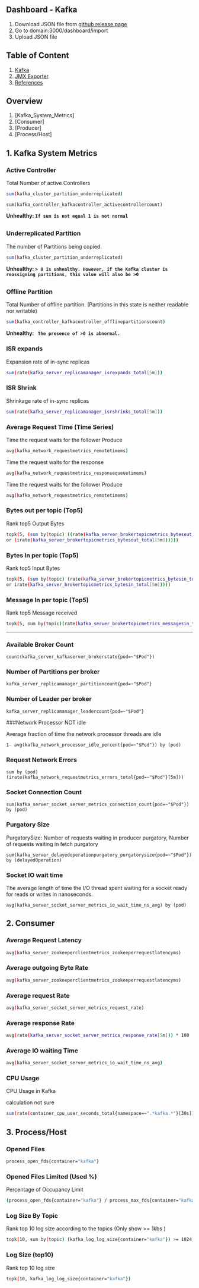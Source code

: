 


## Dashboard - Kafka
1. Download JSON file from [github release page](https://github.com/tonglo31/Summary/releases)
2. Go to domain:3000/dashboard/import
3. Upload JSON file

## Table of Content
1. [Kafka](#Installation)
2. [JMX Exporter](#configure-prometheus-for-linux-service)
3. [References](#references)


##  Overview
1. [Kafka_System_Metrics]
2. [Consumer]
3. [Producer]
4. [Process/Host]

## 1. Kafka System Metrics

### Active Controller
Total Number of active Controllers

``` bash
sum(kafka_cluster_partition_underreplicated)
```
```
sum(kafka_controller_kafkacontroller_activecontrollercount)
```

**Unhealthy: ```If sum is not equal 1 is not normal ```**
##
### Underreplicated Partition
  The number of Partitions being copied.
``` bash
sum(kafka_cluster_partition_underreplicated)
```
**Unhealthy: ``` > 0 is unhealthy. However, if the Kafka cluster is reassigning partitions, this value will also be >0 ```**
##
### Offline Partition
Total Number of offline partition. (Partitions in this state is neither readable nor writable)
``` bash
sum(kafka_controller_kafkacontroller_offlinepartitionscount)
```
**Unhealthy: ```  The presence of >0 is abnormal. ```**

###

### ISR expands
Expansion rate of in-sync replicas

``` bash
sum(rate(kafka_server_replicamanager_isrexpands_total[5m]))
```
###
### ISR Shrink
Shrinkage rate of in-sync replicas

``` bash
sum(rate(kafka_server_replicamanager_isrshrinks_total[5m]))
```

### Average Request Time (Time Series)
Time the request waits for the follower Produce
``` bash
avg(kafka_network_requestmetrics_remotetimems)
```
Time the request waits for the response
``` bash
avg(kafka_network_requestmetrics_responsequeuetimems)
```

Time the request waits for the follower Produce
``` bash
avg(kafka_network_requestmetrics_remotetimems)
```

### Bytes out per topic (Top5)
Rank top5 Output Bytes
``` bash
topk(5, (sum by(topic) ((rate(kafka_server_brokertopicmetrics_bytesout_total[5m])) 
or (irate(kafka_server_brokertopicmetrics_bytesout_total[5m])))))
```

### Bytes In per topic (Top5)
Rank top5 Input Bytes
``` bash
topk(5, (sum by(topic) (rate(kafka_server_brokertopicmetrics_bytesin_total[5m]) 
or irate(kafka_server_brokertopicmetrics_bytesin_total[5m]))))
```

### Message In per topic (Top5)
Rank top5 Message received
``` bash
topk(5, sum by(topic)(rate(kafka_server_brokertopicmetrics_messagesin_total[5m])))
```

--------------------------------------
### Available Broker Count
```
count(kafka_server_kafkaserver_brokerstate{pod=~"$Pod"})
```

### Number of Partitions per broker
```
kafka_server_replicamanager_partitioncount{pod=~"$Pod"}
```

### Number of Leader per broker
```
kafka_server_replicamanager_leadercount{pod=~"$Pod"}
```

###Network Processor NOT idle

Average fraction of time the network processor threads are idle
```
1- avg(kafka_network_processor_idle_percent{pod=~"$Pod"}) by (pod)
```

### Request Network Errors
```
sum by (pod)(irate(kafka_network_requestmetrics_errors_total{pod=~"$Pod"}[5m]))
```

### Socket Connection Count
```
sum(kafka_server_socket_server_metrics_connection_count{pod=~"$Pod"}) by (pod)
```

### Purgatory Size
PurgatorySize: Number of requests waiting in producer purgatory, Number of requests waiting in fetch purgatory
```
sum(kafka_server_delayedoperationpurgatory_purgatorysize{pod=~"$Pod"}) by (delayedOperation)
```

### Socket IO wait time
The average length of time the I/O thread spent waiting for a socket ready for reads or writes in nanoseconds.
```
avg(kafka_server_socket_server_metrics_io_wait_time_ns_avg) by (pod)
```

## 2. Consumer

### Average Request Latency
``` bash
avg(kafka_server_zookeeperclientmetrics_zookeeperrequestlatencyms)
```

### Average outgoing Byte Rate
``` bash
avg(kafka_server_zookeeperclientmetrics_zookeeperrequestlatencyms)
```

### Average request Rate
``` bash
avg(kafka_server_socket_server_metrics_request_rate)
```

### Average response Rate
``` bash
avg(rate(kafka_server_socket_server_metrics_response_rate[5m])) * 100
```

### Average IO waiting Time
```bash
avg(kafka_server_socket_server_metrics_io_wait_time_ns_avg)
```

### CPU Usage
CPU Usage in Kafka

calculation not sure
```bash
sum(rate(container_cpu_user_seconds_total{namespace=~".*kafka.*"}[30s])) * 100
```

## 3. Process/Host

### Opened Files

```bash
process_open_fds{container="kafka"}
```

### Opened Files Limited (Used %)
Percentage of Occupancy Limit
```bash
(process_open_fds{container="kafka"} / process_max_fds{container="kafka"}) * 100
```

### Log Size By Topic
Rank top 10 log size according to the topics (Only show >= 1kbs )
```bash
topk(10, sum by(topic) (kafka_log_log_size{container="kafka"}) >= 1024)
```

### Log Size (top10)
Rank top 10 log size
``` bash
topk(10, kafka_log_log_size{container="kafka"})
```
